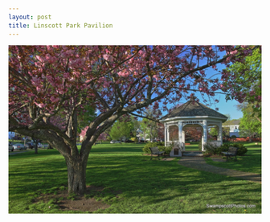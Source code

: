 ```yaml
---
layout: post
title: Linscott Park Pavilion
---
```



![Linscott Park Pavilion](/img/linscott-park-pavilion.jpg)

